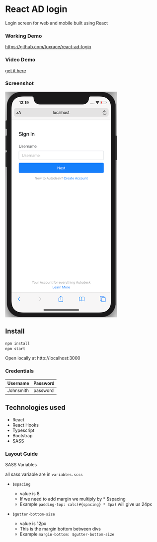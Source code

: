 # React AD login
Login screen for web and mobile built using React

### Working Demo
https://github.com/tuxrace/react-ad-login

### Video Demo
[get it here](./video.mov)

### Screenshot
![](login.png)

## Install

```bash
npm install
npm start
```
Open locally at http://localhost:3000

### Credentials

| Username  | Password    | 
|---        |          ---|
| Johnsmith | password    |



## Technologies used

- React
- React Hooks
- Typescript
- Bootstrap
- SASS

### Layout Guide
SASS Variables

all sass variable are in `variables.scss`

- `$spacing`
    - value is 8
    - If we need to add margin we multiply by * $spacing
    - Example ```padding-top: calc(#{spacing} * 3px)``` will give us 24px

- `$gutter-bottom-size`
    - value is 12px
    - This is the margin bottom between divs
    - Example ```margin-bottom: $gutter-bottom-size```